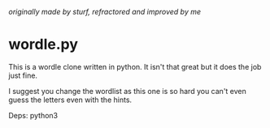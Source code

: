*originally made by sturf, refractored and improved by me*

# wordle.py

This is a wordle clone written in python. It isn't that great but it does the job just fine.

I suggest you change the wordlist as this one is so hard you can't even guess the letters even with the hints.

Deps: python3